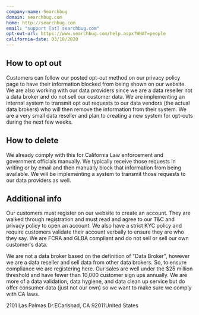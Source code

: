 ```yaml
---
company-name: Searchbug
domain: searchbug.com
home: http://searchbug.com
email: "support [at] searchbug.com"
opt-out-url: https://www.searchbug.com/help.aspx?WHAT=people
california-date: 03/10/2020
---
```

## How to opt out


Customers can follow our posted opt-out method on our privacy policy page to have their information blocked from being shown on our website. We are also working with our data providers since we are a data reseller not a data broker and do not sell our customer data. We are implementing an internal system to transmit opt out requests to our data vendors (the actual data brokers) who will then remove the information from their system. We are a very small data reseller and plan to creating a new system for opt-outs during the next few weeks.

## How to delete


We already comply with this for California Law enforcement and government officials manually. We typically receive those requests in writing or by email and then manually block that information from being available. We will be implementing a system to transmit those requests to our data providers as well.

## Additional info


Our customers must register on our website to create an account. They are walked through registration and must read and agree to our T&C and privacy policy to open an account. We also have a strict KYC policy and require customers validate their account verbally to ensure they are who they say. We are FCRA and GLBA compliant and do not sell or sell our own customer's data. 

We are not a data broker based on the definition of "Data Broker", however we are a data reseller and sell data from other data brokers. So, to ensure compliance we are registering here. Our sales are well under the $25 million threshold and have fewer than 10,000 customer sign ups annually. We are more of a data validation, data hygiene, and data clean up service but do offer consumer data (just not our own) so we want to make sure we comply with CA laws.

2101 Las Palmas Dr.ECarlsbad, CA 92011United States













